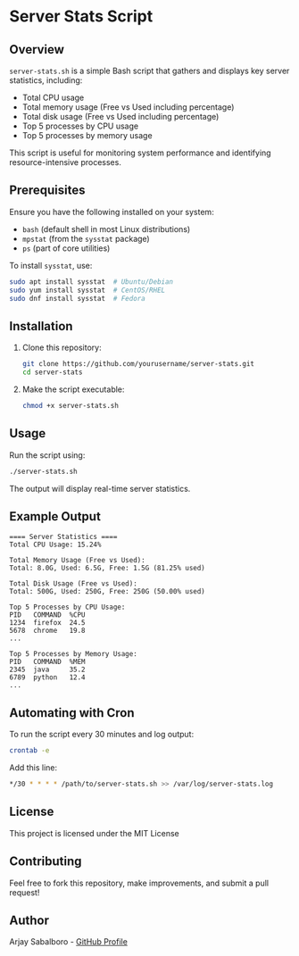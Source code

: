 # Server Stats Script

## Overview
`server-stats.sh` is a simple Bash script that gathers and displays key server statistics, including:

- Total CPU usage
- Total memory usage (Free vs Used including percentage)
- Total disk usage (Free vs Used including percentage)
- Top 5 processes by CPU usage
- Top 5 processes by memory usage

This script is useful for monitoring system performance and identifying resource-intensive processes.

## Prerequisites
Ensure you have the following installed on your system:

- `bash` (default shell in most Linux distributions)
- `mpstat` (from the `sysstat` package)
- `ps` (part of core utilities)

To install `sysstat`, use:
```bash
sudo apt install sysstat  # Ubuntu/Debian
sudo yum install sysstat  # CentOS/RHEL
sudo dnf install sysstat  # Fedora
```

## Installation
1. Clone this repository:
   ```bash
   git clone https://github.com/yourusername/server-stats.git
   cd server-stats
   ```

2. Make the script executable:
   ```bash
   chmod +x server-stats.sh
   ```

## Usage
Run the script using:
```bash
./server-stats.sh
```

The output will display real-time server statistics.

## Example Output
```
==== Server Statistics ====
Total CPU Usage: 15.24%

Total Memory Usage (Free vs Used):
Total: 8.0G, Used: 6.5G, Free: 1.5G (81.25% used)

Total Disk Usage (Free vs Used):
Total: 500G, Used: 250G, Free: 250G (50.00% used)

Top 5 Processes by CPU Usage:
PID   COMMAND  %CPU
1234  firefox  24.5
5678  chrome   19.8
...

Top 5 Processes by Memory Usage:
PID   COMMAND  %MEM
2345  java     35.2
6789  python   12.4
...
```

## Automating with Cron
To run the script every 30 minutes and log output:
```bash
crontab -e
```
Add this line:
```bash
*/30 * * * * /path/to/server-stats.sh >> /var/log/server-stats.log
```

## License
This project is licensed under the MIT License

## Contributing
Feel free to fork this repository, make improvements, and submit a pull request!

## Author
Arjay Sabalboro - [GitHub Profile](https://github.com/ArjaySabalboro)

